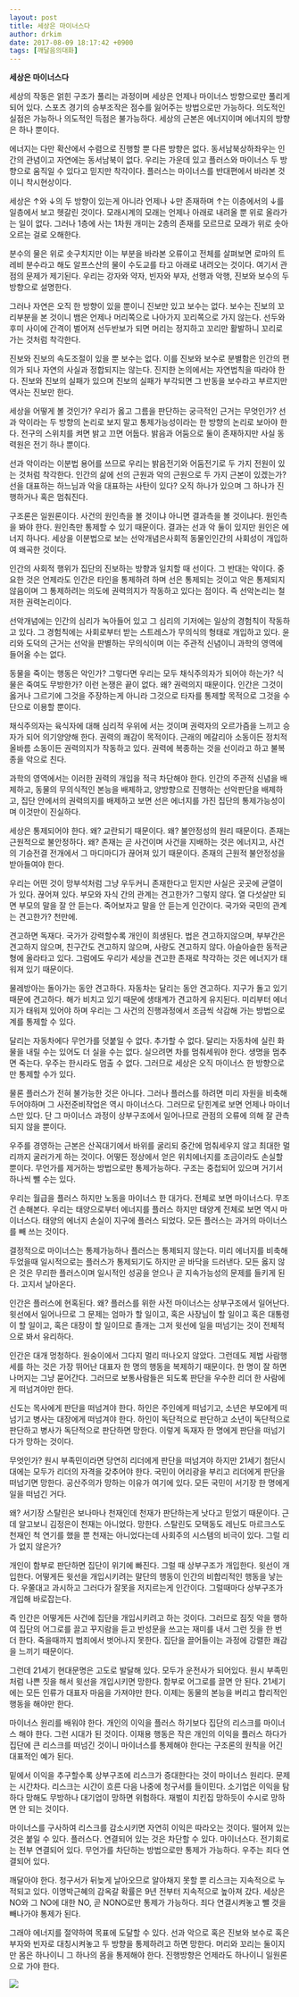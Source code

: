 ```yaml
---
layout: post
title: 세상은 마이너스다
author: drkim
date: 2017-08-09 18:17:42 +0900
tags: [깨달음의대화]
---
```


**세상은 마이너스다**

  


세상의 작동은 얽힌 구조가 풀리는 과정이며 세상은 언제나 마이너스 방향으로만 풀리게 되어 있다. 스포츠 경기의 승부조작은 점수를 잃어주는 방법으로만 가능하다. 의도적인 실점은 가능하나 의도적인 득점은 불가능하다. 세상의 근본은 에너지이며 에너지의 방향은 하나 뿐이다.

  


에너지는 다만 확산에서 수렴으로 진행할 뿐 다른 방향은 없다. 동서남북상하좌우는 인간의 관념이고 자연에는 동서남북이 없다. 우리는 가운데 있고 플러스와 마이너스 두 방향으로 움직일 수 있다고 믿지만 착각이다. 플러스는 마이너스를 반대편에서 바라본 것이니 착시현상이다. 

  


세상은 ↑와 ↓의 두 방향이 있는게 아니라 언제나 ↓만 존재하며 ↑는 이층에서의 ↓를 일층에서 보고 헷갈린 것이다. 모래시계의 모래는 언제나 아래로 내려올 뿐 위로 올라가는 일이 없다. 그러나 1층에 사는 1차원 개미는 2층의 존재를 모르므로 모래가 위로 솟아오르는 걸로 오해한다. 

  


분수의 물은 위로 솟구치지만 이는 부분을 바라본 오류이고 전체를 살펴보면 로마의 트레비 분수라고 해도 알프스산의 물이 수도교를 타고 아래로 내려오는 것이다. 여기서 관점의 문제가 제기된다. 우리는 강자와 약자, 빈자와 부자, 선행과 악행, 진보와 보수의 두 방향으로 설명한다.

  


그러나 자연은 오직 한 방향이 있을 뿐이니 진보만 있고 보수는 없다. 보수는 진보의 꼬리부분을 본 것이니 뱀은 언제나 머리쪽으로 나아가지 꼬리쪽으로 가지 않는다. 선두와 후미 사이에 간격이 벌어져 선두반보가 되면 머리는 정지하고 꼬리만 활발하니 꼬리로 가는 것처럼 착각한다.

  


진보와 진보의 속도조절이 있을 뿐 보수는 없다. 이를 진보와 보수로 분별함은 인간의 편의가 되나 자연의 사실과 정합되지는 않는다. 진지한 논의에서는 자연법칙을 따라야 한다. 진보와 진보의 실패가 있으며 진보의 실패가 부각되면 그 반동을 보수라고 부르지만 역사는 진보만 한다. 

  


세상을 어떻게 볼 것인가? 우리가 옳고 그름을 판단하는 궁극적인 근거는 무엇인가? 선과 악이라는 두 방향의 논리로 보지 말고 통제가능성이라는 한 방향의 논리로 보아야 한다. 전구의 스위치를 켜면 밝고 끄면 어둡다. 밝음과 어둠으로 둘이 존재하지만 사실 동력원은 전기 하나 뿐이다. 

  


선과 악이라는 이분법 용어를 쓰므로 우리는 밝음전기와 어둠전기로 두 가지 전원이 있는 것처럼 착각한다. 인간의 삶에 선의 근원과 악의 근원으로 두 가지 근본이 있겠는가? 선을 대표하는 하느님과 악을 대표하는 사탄이 있다? 오직 하나가 있으며 그 하나가 진행하거나 혹은 멈춰진다.

  


구조론은 일원론이다. 사건의 원인측을 볼 것이냐 아니면 결과측을 볼 것이냐다. 원인측을 봐야 한다. 원인측만 통제할 수 있기 때문이다. 결과는 선과 악 둘이 있지만 원인은 에너지 하나다. 세상을 이분법으로 보는 선악개념은사회적 동물인인간의 사회성이 개입하여 왜곡한 것이다.

  


인간의 사회적 행위가 집단의 진보하는 방향과 일치할 때 선이다. 그 반대는 악이다. 중요한 것은 언제라도 인간은 타인을 통제하려 하며 선은 통제되는 것이고 악은 통제되지 않음이며 그 통제하려는 의도에 권력의지가 작동하고 있다는 점이다. 즉 선악논리는 철저한 권력논리이다. 

  


선악개념에는 인간의 심리가 녹아들어 있고 그 심리의 기저에는 일상의 경험칙이 작동하고 있다. 그 경험칙에는 사회로부터 받는 스트레스가 무의식의 형태로 개입하고 있다. 윤리와 도덕의 근거는 선악을 판별하는 무의식이며 이는 주관적 신념이니 과학의 영역에 들어올 수는 없다.

  


동물을 죽이는 행동은 악인가? 그렇다면 우리는 모두 채식주의자가 되어야 하는가? 식물은 죽여도 무방한가? 이런 논쟁은 끝이 없다. 왜? 권력의지 때문이다. 인간은 그것이 옳거나 그르기에 그것을 주장하는게 아니라 그것으로 타자를 통제할 목적으로 그것을 수단으로 이용할 뿐이다. 

  


채식주의자는 육식자에 대해 심리적 우위에 서는 것이며 권력자의 오르가즘을 느끼고 승자가 되어 의기양양해 한다. 권력의 쾌감이 목적이다. 근래의 메갈리아 소동이든 정치적 올바름 소동이든 권력의지가 작동하고 있다. 권력에 복종하는 것을 선이라고 하고 불복종을 악으로 친다.

  


과학의 영역에서는 이러한 권력의 개입을 적극 차단해야 한다. 인간의 주관적 신념을 배제하고, 동물의 무의식적인 본능을 배제하고, 양방향으로 진행하는 선악판단을 배제하고, 집단 안에서의 권력의지를 배제하고 보면 선은 에너지를 가진 집단의 통제가능성이며 이것만이 진실하다. 

  


세상은 통제되어야 한다. 왜? 교란되기 때문이다. 왜? 불안정성의 원리 때문이다. 존재는 근원적으로 불안정하다. 왜? 존재는 곧 사건이며 사건을 지배하는 것은 에너지고, 사건의 기승전결 전개에서 그 마디마디가 끊어져 있기 때문이다. 존재의 근원적 불안정성을 받아들여야 한다.

  


우리는 어떤 것이 망부석처럼 그냥 우두커니 존재한다고 믿지만 사실은 곳곳에 균열이 가 있다. 끊어져 있다. 부모와 자식 간의 관계는 견고한가? 그렇지 않다. 열 다섯살만 되면 부모의 말을 잘 안 듣는다. 죽어보자고 말을 안 듣는게 인간이다. 국가와 국민의 관계는 견고한가? 천만에. 

  


견고하면 독재다. 국가가 강력할수록 개인이 희생된다. 법은 견고하지않으며, 부부간은 견고하지 않으며, 친구간도 견고하지 않으며, 사랑도 견고하지 않다. 아슬아슬한 동적균형에 올라타고 있다. 그럼에도 우리가 세상을 견고한 존재로 착각하는 것은 에너지가 태워져 있기 때문이다. 

  


물레방아는 돌아가는 동안 견고하다. 자동차는 달리는 동안 견고하다. 지구가 돌고 있기 때문에 견고하다. 해가 비치고 있기 때문에 생태계가 견고하게 유지된다. 미리부터 에너지가 태워져 있어야 하며 우리는 그 사건의 진행과정에서 조금씩 삭감해 가는 방법으로 계를 통제할 수 있다. 

  


달리는 자동차에다 무언가를 덧붙일 수 없다. 추가할 수 없다. 달리는 자동차에 실린 화물을 내릴 수는 있어도 더 실을 수는 없다. 실으려면 차를 멈춰세워야 한다. 생명을 멈추면 죽는다. 우주는 한시라도 멈출 수 없다. 그러므로 세상은 오직 마이너스 한 방향으로만 통제할 수가 있다. 

  


물론 플러스가 전혀 불가능한 것은 아니다. 그러나 플러스를 하려면 미리 자원을 비축해두어야하며 그 사전준비작업은 역시 마이너스다. 그러므로 닫힌계로 보면 언제나 마이너스만 있다. 단 그 마이너스 과정이 상부구조에서 일어나므로 관점의 오류에 의해 잘 관측되지 않을 뿐이다.

  


우주를 경영하는 근본은 산꼭대기에서 바위를 굴리되 중간에 멈춰세우지 않고 최대한 멀리까지 굴러가게 하는 것이다. 어떻든 정상에서 얻은 위치에너지를 조금이라도 손실할 뿐이다. 무언가를 제거하는 방법으로만 통제가능하다. 구조는 중첩되어 있으며 거기서 하나씩 뺄 수는 있다.

  


우리는 월급을 플러스 하지만 노동을 마이너스 한 대가다. 전체로 보면 마이너스다. 무조건 손해본다. 우리는 태양으로부터 에너지를 플러스 하지만 태양계 전체로 보면 역시 마이너스다. 태양의 에너지 손실이 지구에 플러스 되었다. 모든 플러스는 과거의 마이너스를 빼 쓰는 것이다.

  


결정적으로 마이너스는 통제가능하나 플러스는 통제되지 않는다. 미리 에너지를 비축해두었을때 일시적으로는 플러스가 통제되기도 하지만 곧 바닥을 드러낸다. 모든 옳지 않은 것은 무리한 플러스이며 일시적인 성공을 얻으나 곧 지속가능성의 문제를 들키게 된다. 고지서 날아온다.

  


인간은 플러스에 현혹된다. 왜? 플러스를 위한 사전 마이너스는 상부구조에서 일어난다. 윗선에서 일어나므로 그 문제는 엄마가 할 일이고, 혹은 사장님이 할 일이고 혹은 대통령이 할 일이고, 혹은 대장이 할 일이므로 졸개는 그저 윗선에 일을 떠넘기는 것이 전체적으로 봐서 유리하다.

  


인간은 대개 멍청하다. 원숭이에서 그다지 멀리 떠나오지 않았다. 그런데도 제법 사람행세를 하는 것은 가장 뛰어난 대표자 한 명의 행동을 복제하기 때문이다. 한 명이 잘 하면 나머지는 그냥 묻어간다. 그러므로 보통사람들은 되도록 판단을 우수한 리더 한 사람에게 떠넘겨야만 한다. 

  


신도는 목사에게 판단을 떠넘겨야 한다. 하인은 주인에게 떠넘기고, 소년은 부모에게 떠넘기고 병사는 대장에게 떠넘겨야 한다. 하인이 독단적으로 판단하고 소년이 독단적으로 판단하고 병사가 독단적으로 판단하면 망한다. 이렇게 독재자 한 명에게 판단을 떠넘기다가 망하는 것이다.

  


무엇인가? 원시 부족민이라면 당연히 리더에게 판단을 떠넘겨야 하지만 21세기 첨단시대에는 모두가 리더의 자격을 갖추어야 한다. 국민이 어리광을 부리고 리더에게 판단을 떠넘기면 망한다. 공산주의가 망하는 이유가 여기에 있다. 모든 국민이 서기장 한 명에게 일을 떠넘긴 거다.

  


왜? 서기장 스탈린은 보나마나 천재인데 천재가 판단하는게 낫다고 믿었기 때문이다. 근데 알고보니 김정은이 천재는 아니었다. 망한다. 스탈린도 모택동도 레닌도 마르크스도 천재인 척 연기를 했을 뿐 천재는 아니었다는데 사회주의 시스템의 비극이 있다. 그럴 리가 없지 않은가?

  


개인이 함부로 판단하면 집단이 위기에 빠진다. 그럴 때 상부구조가 개입한다. 윗선이 개입한다. 어떻게든 윗선을 개입시키려는 말단의 행동이 인간의 비합리적인 행동을 낳는다. 우쭐대고 과시하고 그러다가 잘못을 저지르는게 인간이다. 그럴때마다 상부구조가 개입해 바로잡는다.

  


즉 인간은 어떻게든 사건에 집단을 개입시키려고 하는 것이다. 그러므로 짐짓 악을 행하여 집단의 어그로를 끌고 꾸지람을 듣고 반성문을 쓰고는 재미를 내서 그런 짓을 한 번 더 한다. 죽을때까지 범죄에서 벗어나지 못한다. 집단을 끌어들이는 과정에 강렬한 쾌감을 느끼기 때문이다. 

  


그런데 21세기 현대문명은 고도로 발달해 있다. 모두가 운전사가 되어있다. 원시 부족민처럼 나쁜 짓을 해서 윗선을 개입시키면 망한다. 함부로 어그로를 끌면 안 된다. 21세기에는 모든 인류가 대표자 마음을 가져야만 한다. 이제는 동물의 본능을 버리고 합리적인 행동을 해야만 한다.

  


마이너스 원리를 배워야 한다. 개인의 이익을 플러스 하기보다 집단의 리스크를 마이너스 해야 한다. 그런 시대가 된 것이다. 이재용 행동은 작은 개인의 이익을 플러스 하다가 집단에 큰 리스크를 떠넘긴 것이니 마이너스를 통제해야 한다는 구조론의 원칙을 어긴 대표적인 예가 된다. 

  


밑에서 이익을 추구할수록 상부구조에 리스크가 증대한다는 것이 마이너스 원리다. 문제는 시간차다. 리스크는 시간이 흐른 다음 나중에 청구서를 들이민다. 소기업은 이익을 탐하다 망해도 무방하나 대기업이 망하면 위험하다. 재벌이 치킨집 망하듯이 수시로 망하면 안 되는 것이다. 

  


마이너스를 구사하여 리스크를 감소시키면 자연히 이익은 따라오는 것이다. 떨어져 있는 것은 붙일 수 있다. 플러스다. 연결되어 있는 것은 차단할 수 있다. 마이너스다. 전기회로는 전부 연결되어 있다. 무언가를 차단하는 방법으로만 통제가 가능하다. 우주는 죄다 연결되어 있다.

  


깨달아야 한다. 청구서가 뒤늦게 날아오므로 알아채지 못할 뿐 리스크는 지속적으로 누적되고 있다. 이명박근혜의 감옥갈 확률은 9년 전부터 지속적으로 높아져 갔다. 세상은 NO와 그 NO에 대한 NO, 곧 NONO로만 통제가 가능하다. 죄다 연결시켜놓고 뺄 것을 빼나가야 통제가 된다.

  


그래야 에너지를 절약하여 목표에 도달할 수 있다. 선과 악으로 혹은 진보와 보수로 혹은 부자와 빈자로 대칭시켜놓고 두 방향을 통제하려고 하면 망한다. 머리와 꼬리는 둘이지만 몸은 하나이니 그 하나의 몸을 통제해야 한다. 진행방향은 언제라도 하나이니 일원론으로 가야 한다. 

  



![](/files/attach/images/198/956/873/0.jpg)